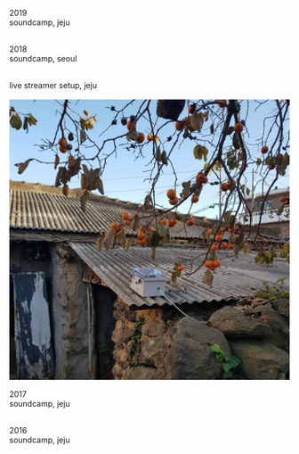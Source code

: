 2019<br>
soundcamp, jeju <br><br>

2018<br>
soundcamp, seoul  <br><br>

live streamer setup, jeju<br><br>
<img src="../img/jeju_streamer.png"><br>

2017<br>
soundcamp, jeju<br><br>

2016<br>
soundcamp, jeju<br><br>

